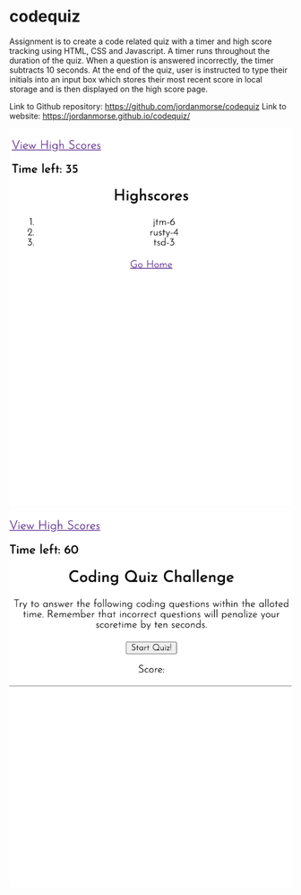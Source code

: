 # codequiz
Assignment is to create a code related quiz with a timer and high score tracking using HTML, CSS and Javascript. A timer runs throughout
the duration of the quiz. When a question is answered incorrectly, the timer subtracts 10 seconds. At the end of the quiz, user is instructed
to type their initials into an input box which stores their most recent score in local storage and is then displayed on the high score page.

Link to Github repository: https://github.com/jordanmorse/codequiz
Link to website: https://jordanmorse.github.io/codequiz/

![quiz start page](images/highscore.png)
![highscore page](images/startpage.png)
